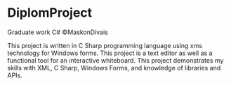 # DiplomProject
Graduate work C# ©MaskonDivais

This project is written in C Sharp programming language using xms technology for Windows forms. This project is a text editor as well as a functional tool for an interactive whiteboard. This project demonstrates my skills with XML, С Sharp, Windows Forms, and knowledge of libraries and APIs.
